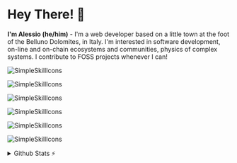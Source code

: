 # Hey There! 👋
**I'm Alessio (he/him)** - I'm a web developer based on a little town at the foot of the Belluno Dolomites, in Italy. I'm interested in software development, on-line and on-chain ecosystems and communities, physics of complex systems. I contribute to FOSS projects whenever I can!

![SimpleSkillIcons](https://simpleskill.icons.workers.dev/svg?i=linux,debian,kde,gnubash&theme=dark)

![SimpleSkillIcons](https://simpleskill.icons.workers.dev/svg?i=visualstudiocode,vim&theme=dark)

![SimpleSkillIcons](https://simpleskill.icons.workers.dev/svg?i=html5,css3,svg,markdown&theme=dark)

![SimpleSkillIcons](https://simpleskill.icons.workers.dev/svg?i=javascript,typescript,nodedotjs,python&theme=dark)

![SimpleSkillIcons](https://simpleskill.icons.workers.dev/svg?i=react,nextdotjs,gatsby,mui,d3dotjs,openapiinitiative,graphql&theme=dark)

![SimpleSkillIcons](https://simpleskill.icons.workers.dev/svg?i=git,docker,github,gitlab&theme=dark)

<details>
  <summary>Github Stats ⚡</summary>
  
  <a href="#">![Github stats](https://github-readme-stats.vercel.app/api?username=jenkin&theme=blueberry&count_private=true&hide_border=true&line_height=20)</a>
  <a href="#">![Top Langs](https://github-readme-stats.vercel.app/api/top-langs/?username=jenkin&layout=compact&theme=blueberry&count_private=true&hide_border=true)</a>
</details>
